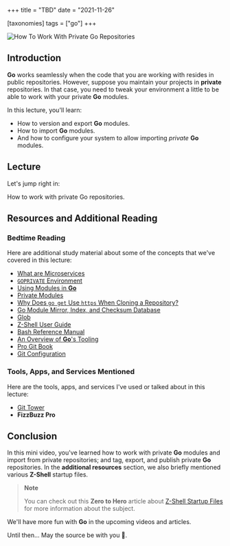 +++
title = "TBD"
date = "2021-11-26"

[taxonomies]
tags = ["go"]
+++

![How To Work With Private Go Repositories](/zerotohero-dev/content/images/size/w1200/2024/03/private.png)

Introduction
------------

**Go** works seamlessly when the code that you are working with resides in public repositories. However, suppose you maintain your projects in **private** repositories. In that case, you need to tweak your environment a little to be able to work with your private **Go** modules.

In this lecture, you'll learn:

*   How to version and export **Go** modules.
*   How to import **Go** modules.
*   And how to configure your system to allow importing _private_ **Go** modules.

Lecture
-------

Let's jump right in:

How to work with private Go repositories.

Resources and Additional Reading
--------------------------------

### Bedtime Reading

Here are additional study material about some of the concepts that we've covered in this lecture:

*   [What are Microservices](https://microservices.io/)
*   [`GOPRIVATE` Environment](https://www.goproxy.io/docs/GOPRIVATE-env.html)
*   [Using Modules in **Go**](https://blog.golang.org/using-go-modules)
*   [Private Modules](https://golang.org/ref/mod#private-modules)
*   [Why Does `go get` Use `https` When Cloning a Repository?](https://golang.org/doc/faq#git_https)
*   [Go Module Mirror, Index, and Checksum Database](https://sum.golang.org/)
*   [Glob](https://en.wikipedia.org/wiki/Glob_(programming))
*   [Z-Shell User Guide](https://zsh.sourceforge.io/Guide/zshguide.html)
*   [Bash Reference Manual](https://www.gnu.org/software/bash/manual/bash.html)
*   [An Overview of **Go**'s Tooling](https://www.alexedwards.net/blog/an-overview-of-go-tooling)
*   [Pro Git Book](https://git-scm.com/book/en/v2)
*   [Git Configuration](https://git-scm.com/book/en/v2/Customizing-Git-Git-Configuration)

### Tools, Apps, and Services Mentioned

Here are the tools, apps, and services I've used or talked about in this lecture:

*   [Git Tower](https://www.git-tower.com/)
*   **FizzBuzz Pro**

Conclusion
---------------

In this mini video, you've learned how to work with private **Go** modules and import from private repositories; and tag, export, and publish private **Go** repositories. In the **additional resources** section, we also briefly mentioned various **Z-Shell** startup files.

> **Note**  
>   
> You can check out this **Zero to Hero** article about [Z-Shell Startup Files](https://www.zerotohero.dev/zshell-startup-files/) for more information about the subject.

We'll have more fun with **Go** in the upcoming videos and articles.

Until then... May the source be with you 🦄.

